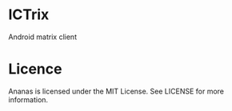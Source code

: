 # ICTrix
Android matrix client

# Licence

Ananas is licensed under the MIT License. See LICENSE for more information.
